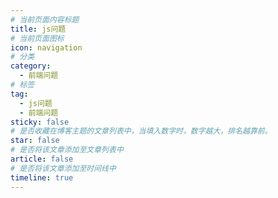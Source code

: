 ```yaml
---
# 当前页面内容标题
title: js问题
# 当前页面图标
icon: navigation
# 分类
category:
  - 前端问题
# 标签
tag:
  - js问题
  - 前端问题
sticky: false
# 是否收藏在博客主题的文章列表中，当填入数字时，数字越大，排名越靠前。
star: false
# 是否将该文章添加至文章列表中
article: false
# 是否将该文章添加至时间线中
timeline: true
---
```


<AutoCatalog />